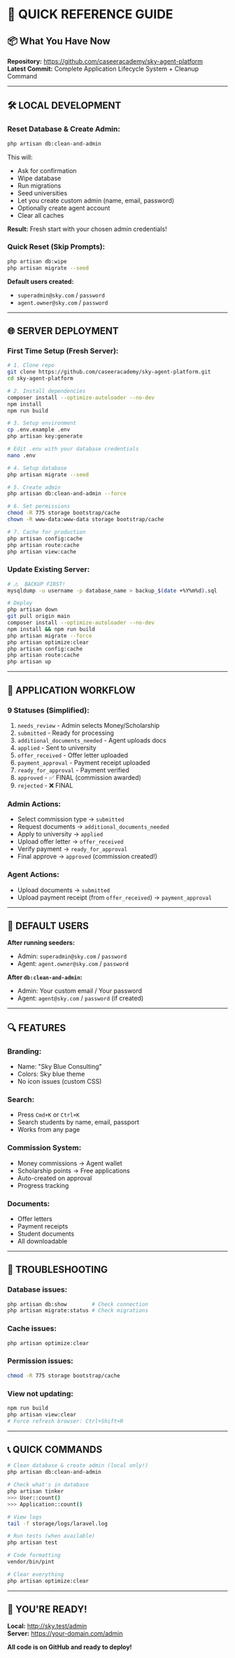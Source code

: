 # 🚀 QUICK REFERENCE GUIDE

## 📦 What You Have Now

**Repository:** https://github.com/caseeracademy/sky-agent-platform  
**Latest Commit:** Complete Application Lifecycle System + Cleanup Command  

---

## 🛠️ LOCAL DEVELOPMENT

### Reset Database & Create Admin:
```bash
php artisan db:clean-and-admin
```

This will:
- Ask for confirmation
- Wipe database
- Run migrations
- Seed universities
- Let you create custom admin (name, email, password)
- Optionally create agent account
- Clear all caches

**Result:** Fresh start with your chosen admin credentials!

### Quick Reset (Skip Prompts):
```bash
php artisan db:wipe
php artisan migrate --seed
```

**Default users created:**
- `superadmin@sky.com` / `password`
- `agent.owner@sky.com` / `password`

---

## 🌐 SERVER DEPLOYMENT

### First Time Setup (Fresh Server):
```bash
# 1. Clone repo
git clone https://github.com/caseeracademy/sky-agent-platform.git
cd sky-agent-platform

# 2. Install dependencies
composer install --optimize-autoloader --no-dev
npm install
npm run build

# 3. Setup environment
cp .env.example .env
php artisan key:generate

# Edit .env with your database credentials
nano .env

# 4. Setup database
php artisan migrate --seed

# 5. Create admin
php artisan db:clean-and-admin --force

# 6. Set permissions
chmod -R 775 storage bootstrap/cache
chown -R www-data:www-data storage bootstrap/cache

# 7. Cache for production
php artisan config:cache
php artisan route:cache
php artisan view:cache
```

### Update Existing Server:
```bash
# ⚠️  BACKUP FIRST!
mysqldump -u username -p database_name > backup_$(date +%Y%m%d).sql

# Deploy
php artisan down
git pull origin main
composer install --optimize-autoloader --no-dev
npm install && npm run build
php artisan migrate --force
php artisan optimize:clear
php artisan config:cache
php artisan route:cache
php artisan up
```

---

## 🎯 APPLICATION WORKFLOW

### 9 Statuses (Simplified):
1. `needs_review` - Admin selects Money/Scholarship
2. `submitted` - Ready for processing
3. `additional_documents_needed` - Agent uploads docs
4. `applied` - Sent to university
5. `offer_received` - Offer letter uploaded
6. `payment_approval` - Payment receipt uploaded
7. `ready_for_approval` - Payment verified
8. `approved` - ✅ FINAL (commission awarded)
9. `rejected` - ❌ FINAL

### Admin Actions:
- Select commission type → `submitted`
- Request documents → `additional_documents_needed`
- Apply to university → `applied`
- Upload offer letter → `offer_received`
- Verify payment → `ready_for_approval`
- Final approve → `approved` (commission created!)

### Agent Actions:
- Upload documents → `submitted`
- Upload payment receipt (from `offer_received`) → `payment_approval`

---

## 👥 DEFAULT USERS

**After running seeders:**
- Admin: `superadmin@sky.com` / `password`
- Agent: `agent.owner@sky.com` / `password`

**After `db:clean-and-admin`:**
- Admin: Your custom email / Your password
- Agent: `agent@sky.com` / `password` (if created)

---

## 🔍 FEATURES

### Branding:
- Name: "Sky Blue Consulting"
- Colors: Sky blue theme
- No icon issues (custom CSS)

### Search:
- Press `Cmd+K` or `Ctrl+K`
- Search students by name, email, passport
- Works from any page

### Commission System:
- Money commissions → Agent wallet
- Scholarship points → Free applications
- Auto-created on approval
- Progress tracking

### Documents:
- Offer letters
- Payment receipts
- Student documents
- All downloadable

---

## 🐛 TROUBLESHOOTING

### Database issues:
```bash
php artisan db:show        # Check connection
php artisan migrate:status # Check migrations
```

### Cache issues:
```bash
php artisan optimize:clear
```

### Permission issues:
```bash
chmod -R 775 storage bootstrap/cache
```

### View not updating:
```bash
npm run build
php artisan view:clear
# Force refresh browser: Ctrl+Shift+R
```

---

## 📞 QUICK COMMANDS

```bash
# Clean database & create admin (local only!)
php artisan db:clean-and-admin

# Check what's in database
php artisan tinker
>>> User::count()
>>> Application::count()

# View logs
tail -f storage/logs/laravel.log

# Run tests (when available)
php artisan test

# Code formatting
vendor/bin/pint

# Clear everything
php artisan optimize:clear
```

---

## 🎉 YOU'RE READY!

**Local:** http://sky.test/admin  
**Server:** https://your-domain.com/admin  

**All code is on GitHub and ready to deploy!**

